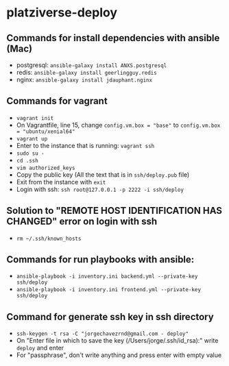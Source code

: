 # platziverse-deploy

## Commands for install dependencies with ansible (Mac)
- postgresql: `ansible-galaxy install ANXS.postgresql`
- redis: `ansible-galaxy install geerlingguy.redis`
- nginx: `ansible-galaxy install jdauphant.nginx`

## Commands for vagrant
- `vagrant init`
- On Vagrantfile, line 15, change `config.vm.box = "base"` to `config.vm.box = "ubuntu/xenial64"`
- `vagrant up`
- Enter to the instance that is running: `vagrant ssh`
- `sudo su -`
- `cd .ssh`
- `vim authorized_keys`
- Copy the public key (All the text that is in `ssh/deploy.pub` file)
- Exit from the instance with `exit`
- Login with ssh: `ssh root@127.0.0.1 -p 2222 -i ssh/deploy`

## Solution to "REMOTE HOST IDENTIFICATION HAS CHANGED" error on login with ssh
- `rm ~/.ssh/known_hosts`

## Commands for run playbooks with ansible:
- `ansible-playbook -i inventory.ini backend.yml --private-key ssh/deploy`
- `ansible-playbook -i inventory.ini frontend.yml --private-key ssh/deploy`

## Command for generate ssh key in ssh directory
- `ssh-keygen -t rsa -C "jorgechavezrnd@gmail.com - deploy"`
- On "Enter file in which to save the key (/Users/jorge/.ssh/id_rsa):" write `deploy` and enter
- For "passphrase", don't write anything and press enter with empty value
